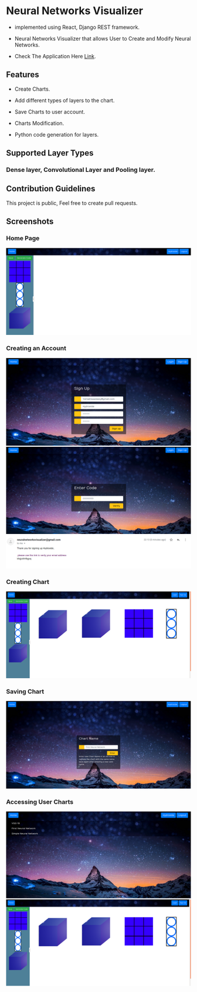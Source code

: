 # Neural Networks Visualizer

-   implemented using React, Django REST framework.

-   Neural Networks Visualizer that allows User to Create and Modify Neural Networks.

-   Check The Application Here [Link](http://18.219.98.125:3000/).

## Features ##
-   Create Charts.

-   Add different types of layers to the chart.

-   Save Charts to user account.

-   Charts Modification.

-   Python code generation for layers.

## Supported Layer Types
### Dense layer, Convolutional Layer and Pooling layer.

## Contribution Guidelines ##
This project is public, Feel free to create pull requests.

## Screenshots ##

### Home Page
![picture alt](https://github.com/HydroxideX/Neural-Networks-Visualizer/blob/master/screenshots/screenshot_8.png)


### Creating an Account
![picture alt](https://github.com/HydroxideX/Neural-Networks-Visualizer/blob/master/screenshots/screenshot_1.png)
![picture alt](https://github.com/HydroxideX/Neural-Networks-Visualizer/blob/master/screenshots/screenshot_2.png)
![picture alt](https://github.com/HydroxideX/Neural-Networks-Visualizer/blob/master/screenshots/screenshot_3.png)

### Creating Chart
![picture alt](https://github.com/HydroxideX/Neural-Networks-Visualizer/blob/master/screenshots/screenshot_4.png)

### Saving Chart
![picture alt](https://github.com/HydroxideX/Neural-Networks-Visualizer/blob/master/screenshots/screenshot_5.png)

### Accessing User Charts
![picture alt](https://github.com/HydroxideX/Neural-Networks-Visualizer/blob/master/screenshots/screenshot_6.png)
![picture alt](https://github.com/HydroxideX/Neural-Networks-Visualizer/blob/master/screenshots/screenshot_4.png)

